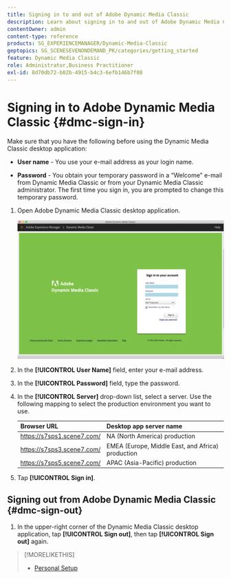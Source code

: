```yaml
---
title: Signing in to and out of Adobe Dynamic Media Classic
description: Learn about signing in to and out of Adobe Dynamic Media Classic and connecting to a production environment server in North America (NA), or Europe, Middle East, Africa (EMEA), or Asia-Pacific (APAC).
contentOwner: admin
content-type: reference
products: SG_EXPERIENCEMANAGER/Dynamic-Media-Classic
geptopics: SG_SCENESEVENONDEMAND_PK/categories/getting_started
feature: Dynamic Media Classic
role: Administrator,Business Practitioner
exl-id: 8d70db72-b02b-4915-b4c3-6efb146b7f08
---
```

<!-- UPDATE THIS TOPIC AFTER DECEMBER 31, 2020!!!!! -->

# Signing in to Adobe Dynamic Media Classic {#dmc-sign-in}

Make sure that you have the following before using the Dynamic Media Classic desktop application:

* **User name** - You use your e-mail address as your login name.

* **Password** - You obtain your temporary password in a “Welcome” e-mail from Dynamic Media Classic or from your Dynamic Media Classic administrator. The first time you sign in, you are prompted to change this temporary password.

1. Open Adobe Dynamic Media Classic desktop application.

    ![Dynamic Media Classic sign in](/help/assets/dmclassic-login1.png)

1. In the **[!UICONTROL User Name]** field, enter your e-mail address.
1. In the **[!UICONTROL Password]** field, type the password.
1. In the **[!UICONTROL Server]** drop-down list, select a server. 
Use the following mapping to select the production environment you want to use.

    | Browser URL | Desktop app server name |
    |---|---|
    | https://s7sps1.scene7.com/ | NA (North America) production |
    | https://s7sps3.scene7.com/ | EMEA (Europe, Middle East, and Africa) production |
    | https://s7sps5.scene7.com/ | APAC (Asia-Pacific) production |

1. Tap **[!UICONTROL Sign in]**.

## Signing out from Adobe Dynamic Media Classic {#dmc-sign-out} 

1. In the upper-right corner of the Dynamic Media Classic desktop application, tap **[!UICONTROL Sign out]**, then tap **[!UICONTROL Sign out]** again.

>[!MORELIKETHIS]
>
>* [Personal Setup](personal-setup.md#personal_setup)
